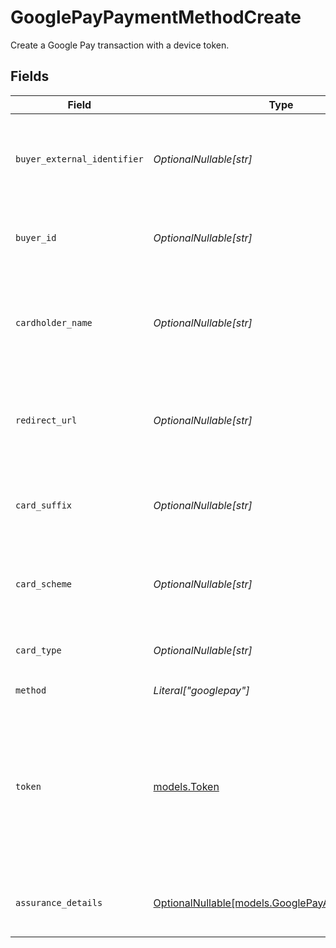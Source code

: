 # GooglePayPaymentMethodCreate

Create a Google Pay transaction with a device token.


## Fields

| Field                                                                                                            | Type                                                                                                             | Required                                                                                                         | Description                                                                                                      | Example                                                                                                          |
| ---------------------------------------------------------------------------------------------------------------- | ---------------------------------------------------------------------------------------------------------------- | ---------------------------------------------------------------------------------------------------------------- | ---------------------------------------------------------------------------------------------------------------- | ---------------------------------------------------------------------------------------------------------------- |
| `buyer_external_identifier`                                                                                      | *OptionalNullable[str]*                                                                                          | :heavy_minus_sign:                                                                                               | The external identifier of the buyer to create a payment for.                                                    | buyer-12345                                                                                                      |
| `buyer_id`                                                                                                       | *OptionalNullable[str]*                                                                                          | :heavy_minus_sign:                                                                                               | The ID of the buyer to retrieve billing details for.                                                             | fe26475d-ec3e-4884-9553-f7356683f7f9                                                                             |
| `cardholder_name`                                                                                                | *OptionalNullable[str]*                                                                                          | :heavy_minus_sign:                                                                                               | The card holder name associated to the original card for the token.                                              | John Luhn                                                                                                        |
| `redirect_url`                                                                                                   | *OptionalNullable[str]*                                                                                          | :heavy_minus_sign:                                                                                               | The URL to redirect a user back to after the complete 3DS in browser.                                            |                                                                                                                  |
| `card_suffix`                                                                                                    | *OptionalNullable[str]*                                                                                          | :heavy_minus_sign:                                                                                               | The last 4 digits of the original card used to generate the token.                                               | 1234                                                                                                             |
| `card_scheme`                                                                                                    | *OptionalNullable[str]*                                                                                          | :heavy_minus_sign:                                                                                               | The original card scheme for which the token was generated.                                                      | visa                                                                                                             |
| `card_type`                                                                                                      | *OptionalNullable[str]*                                                                                          | :heavy_minus_sign:                                                                                               | The payment scheme of the card.                                                                                  | credit                                                                                                           |
| `method`                                                                                                         | *Literal["googlepay"]*                                                                                           | :heavy_check_mark:                                                                                               | Always `googlepay`                                                                                               | googlepay                                                                                                        |
| `token`                                                                                                          | [models.Token](../models/token.md)                                                                               | :heavy_check_mark:                                                                                               | The opaque token as received from the Google Pay JS library. This format may change between JS library versions. | {"signature":"MEUCIEg4a4A+pu+AUjgVjBpfz9msLqQOkT5kz7htz...                                                       |
| `assurance_details`                                                                                              | [OptionalNullable[models.GooglePayAssuranceDetails]](../models/googlepayassurancedetails.md)                     | :heavy_minus_sign:                                                                                               | The assurance details provided by Google Pay                                                                     |                                                                                                                  |